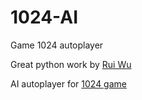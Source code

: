 # 1024-AI
Game 1024 autoplayer

Great python work by [Rui Wu](https://github.com/colin1990324)

AI autoplayer for [1024 game](http://1024game.org)


